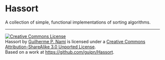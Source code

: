 # Hassort

A collection of simple, functional implementations of sorting algorithms.

---
<a rel="license" href="http://creativecommons.org/licenses/by-sa/3.0/deed.en_US"><img alt="Creative Commons License" style="border-width:0" src="http://i.creativecommons.org/l/by-sa/3.0/88x31.png" /></a><br /><span xmlns:dct="http://purl.org/dc/terms/" property="dct:title">Hassort</span> by <a xmlns:cc="http://creativecommons.org/ns#" href="http://guipn.com" property="cc:attributionName" rel="cc:attributionURL">Guilherme P. Nami</a> is licensed under a <a rel="license" href="http://creativecommons.org/licenses/by-sa/3.0/deed.en_US">Creative Commons Attribution-ShareAlike 3.0 Unported License</a>.<br />Based on a work at <a xmlns:dct="http://purl.org/dc/terms/" href="https://github.com/guipn/Hassort" rel="dct:source">https://github.com/guipn/Hassort</a>.
